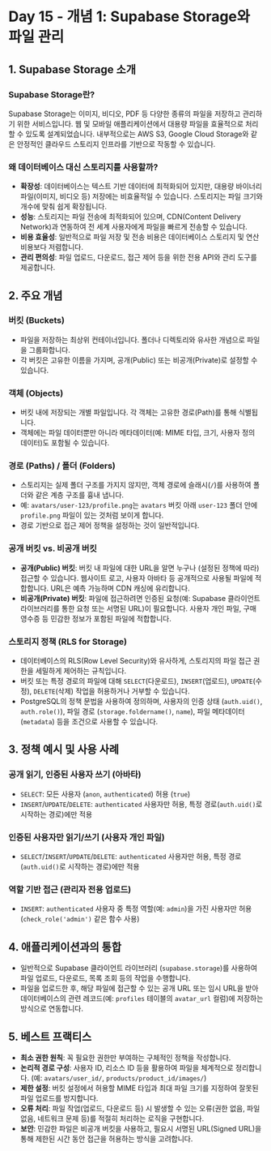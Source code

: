 # Day 15 - 개념 1: Supabase Storage와 파일 관리

## 1. Supabase Storage 소개

### Supabase Storage란?

Supabase Storage는 이미지, 비디오, PDF 등 다양한 종류의 파일을 저장하고 관리하기 위한 서비스입니다. 웹 및 모바일 애플리케이션에서 대용량 파일을 효율적으로 처리할 수 있도록 설계되었습니다. 내부적으로는 AWS S3, Google Cloud Storage와 같은 안정적인 클라우드 스토리지 인프라를 기반으로 작동할 수 있습니다.

### 왜 데이터베이스 대신 스토리지를 사용할까?

*   **확장성**: 데이터베이스는 텍스트 기반 데이터에 최적화되어 있지만, 대용량 바이너리 파일(이미지, 비디오 등) 저장에는 비효율적일 수 있습니다. 스토리지는 파일 크기와 개수에 맞춰 쉽게 확장됩니다.
*   **성능**: 스토리지는 파일 전송에 최적화되어 있으며, CDN(Content Delivery Network)과 연동하여 전 세계 사용자에게 파일을 빠르게 전송할 수 있습니다.
*   **비용 효율성**: 일반적으로 파일 저장 및 전송 비용은 데이터베이스 스토리지 및 연산 비용보다 저렴합니다.
*   **관리 편의성**: 파일 업로드, 다운로드, 접근 제어 등을 위한 전용 API와 관리 도구를 제공합니다.

## 2. 주요 개념

### 버킷 (Buckets)

*   파일을 저장하는 최상위 컨테이너입니다. 폴더나 디렉토리와 유사한 개념으로 파일을 그룹화합니다.
*   각 버킷은 고유한 이름을 가지며, 공개(Public) 또는 비공개(Private)로 설정할 수 있습니다.

### 객체 (Objects)

*   버킷 내에 저장되는 개별 파일입니다. 각 객체는 고유한 경로(Path)를 통해 식별됩니다.
*   객체에는 파일 데이터뿐만 아니라 메타데이터(예: MIME 타입, 크기, 사용자 정의 데이터)도 포함될 수 있습니다.

### 경로 (Paths) / 폴더 (Folders)

*   스토리지는 실제 폴더 구조를 가지지 않지만, 객체 경로에 슬래시(`/`)를 사용하여 폴더와 같은 계층 구조를 흉내 냅니다.
*   예: `avatars/user-123/profile.png`는 `avatars` 버킷 아래 `user-123` 폴더 안에 `profile.png` 파일이 있는 것처럼 보이게 합니다.
*   경로 기반으로 접근 제어 정책을 설정하는 것이 일반적입니다.

### 공개 버킷 vs. 비공개 버킷

*   **공개(Public) 버킷**: 버킷 내 파일에 대한 URL을 알면 누구나 (설정된 정책에 따라) 접근할 수 있습니다. 웹사이트 로고, 사용자 아바타 등 공개적으로 사용될 파일에 적합합니다. URL은 예측 가능하며 CDN 캐싱에 유리합니다.
*   **비공개(Private) 버킷**: 파일에 접근하려면 인증된 요청(예: Supabase 클라이언트 라이브러리를 통한 요청 또는 서명된 URL)이 필요합니다. 사용자 개인 파일, 구매 영수증 등 민감한 정보가 포함된 파일에 적합합니다.

### 스토리지 정책 (RLS for Storage)

*   데이터베이스의 RLS(Row Level Security)와 유사하게, 스토리지의 파일 접근 권한을 세밀하게 제어하는 규칙입니다.
*   버킷 또는 특정 경로의 파일에 대해 `SELECT`(다운로드), `INSERT`(업로드), `UPDATE`(수정), `DELETE`(삭제) 작업을 허용하거나 거부할 수 있습니다.
*   PostgreSQL의 정책 문법을 사용하여 정의하며, 사용자의 인증 상태 (`auth.uid()`, `auth.role()`), 파일 경로 (`storage.foldername()`, `name`), 파일 메타데이터 (`metadata`) 등을 조건으로 사용할 수 있습니다.

## 3. 정책 예시 및 사용 사례

### 공개 읽기, 인증된 사용자 쓰기 (아바타)

*   `SELECT`: 모든 사용자 (`anon`, `authenticated`) 허용 (`true`)
*   `INSERT`/`UPDATE`/`DELETE`: `authenticated` 사용자만 허용, 특정 경로(`auth.uid()`로 시작하는 경로)에만 적용

### 인증된 사용자만 읽기/쓰기 (사용자 개인 파일)

*   `SELECT`/`INSERT`/`UPDATE`/`DELETE`: `authenticated` 사용자만 허용, 특정 경로(`auth.uid()`로 시작하는 경로)에만 적용

### 역할 기반 접근 (관리자 전용 업로드)

*   `INSERT`: `authenticated` 사용자 중 특정 역할(예: `admin`)을 가진 사용자만 허용 (`check_role('admin')` 같은 함수 사용)

## 4. 애플리케이션과의 통합

*   일반적으로 Supabase 클라이언트 라이브러리 (`supabase.storage`)를 사용하여 파일 업로드, 다운로드, 목록 조회 등의 작업을 수행합니다.
*   파일을 업로드한 후, 해당 파일에 접근할 수 있는 공개 URL 또는 임시 URL을 받아 데이터베이스의 관련 레코드(예: `profiles` 테이블의 `avatar_url` 컬럼)에 저장하는 방식으로 연동합니다.

## 5. 베스트 프랙티스

*   **최소 권한 원칙**: 꼭 필요한 권한만 부여하는 구체적인 정책을 작성합니다.
*   **논리적 경로 구성**: 사용자 ID, 리소스 ID 등을 활용하여 파일을 체계적으로 정리합니다. (예: `avatars/user_id/`, `products/product_id/images/`)
*   **제한 설정**: 버킷 설정에서 허용할 MIME 타입과 최대 파일 크기를 지정하여 잘못된 파일 업로드를 방지합니다.
*   **오류 처리**: 파일 작업(업로드, 다운로드 등) 시 발생할 수 있는 오류(권한 없음, 파일 없음, 네트워크 문제 등)를 적절히 처리하는 로직을 구현합니다.
*   **보안**: 민감한 파일은 비공개 버킷을 사용하고, 필요시 서명된 URL(Signed URL)을 통해 제한된 시간 동안 접근을 허용하는 방식을 고려합니다. 
